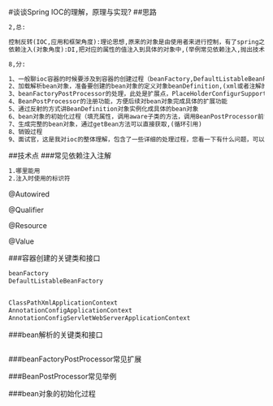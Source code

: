 #谈谈Spring IOC的理解，原理与实现?
##思路
```asp
2,总:

控制反转(IOC,应用和框架角度):理论思想,原来的对象是由使用者来进行控制，有了spring之后，可以把整个对象交给spring来帮我们进行管理
依赖注入(对象角度):DI,把对应的属性的值注入到具体的对象中,(举例常见依赖注入,抛出技术点上钩,@Autowired,@Qualifier,@Resource,@Value)

8,分:

1、一般聊ioc容器的时候要涉及到容器的创建过程（beanFactory,DefaultListableBeanFactory）,向bean工厂中设置一些参数（BeanPostProcessor,Aware接口的子类）等等属性
2、加载解析bean对象，准备要创建的bean对象的定义对象beanDefinition,(xml或者注解的解析过程)
3、beanFactoryPostProcessor的处理，此处是扩展点，PlaceHolderConfigurSupport,ConfigurationClassPostProcessor
4、BeanPostProcessor的注册功能，方便后续对bean对象完成具体的扩展功能
5、通过反射的方式讲BeanDefinition对象实例化成具体的bean对象
6、bean对象的初始化过程（填充属性，调用aware子类的方法，调用BeanPostProcessor前置处理方法，调用init-mehtod方法，调用BeanPostProcessor的后置处理方法）
7、生成完整的bean对象，通过getBean方法可以直接获取,(循环引用)
8、销毁过程
9、面试官，这是我对ioc的整体理解，包含了一些详细的处理过程，您看一下有什么问题，可以指点我一下（允许你把整个流程说完）
```

##技术点
###常见依赖注入注解
```asp
1.哪里能用
2.注入时使用的标识符
```
@Autowired

@Qualifier

@Resource

@Value


###容器创建的关键类和接口
```asp
beanFactory
DefaultListableBeanFactory


ClassPathXmlApplicationContext
AnnotationConfigApplicationContext
AnnotationConfigServletWebServerApplicationContext
```

###bean解析的关键类和接口
```asp

```

###beanFactoryPostProcessor常见扩展

###BeanPostProcessor常见举例


###bean对象的初始化过程
